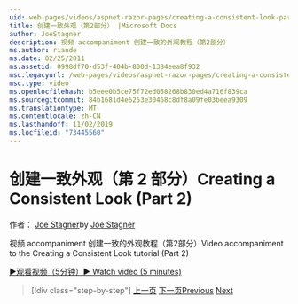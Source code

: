 ```yaml
---
uid: web-pages/videos/aspnet-razor-pages/creating-a-consistent-look-part-2
title: 创建一致外观（第2部分） |Microsoft Docs
author: JoeStagner
description: 视频 accompaniment 创建一致的外观教程（第2部分）
ms.author: riande
ms.date: 02/25/2011
ms.assetid: 0998df70-d53f-404b-800d-1384eea8f932
msc.legacyurl: /web-pages/videos/aspnet-razor-pages/creating-a-consistent-look-part-2
msc.type: video
ms.openlocfilehash: b5eee0b5ce75f72ed058268b830ed4a716f839ca
ms.sourcegitcommit: 84b1681d4e6253e30468c8df8a09fe03beea9309
ms.translationtype: MT
ms.contentlocale: zh-CN
ms.lasthandoff: 11/02/2019
ms.locfileid: "73445560"
---
```

# <a name="creating-a-consistent-look-part-2"></a><span data-ttu-id="144e0-103">创建一致外观（第 2 部分）</span><span class="sxs-lookup"><span data-stu-id="144e0-103">Creating a Consistent Look (Part 2)</span></span>

<span data-ttu-id="144e0-104">作者： [Joe Stagner](https://github.com/JoeStagner)</span><span class="sxs-lookup"><span data-stu-id="144e0-104">by [Joe Stagner](https://github.com/JoeStagner)</span></span>

<span data-ttu-id="144e0-105">视频 accompaniment 创建一致的外观教程（第2部分）</span><span class="sxs-lookup"><span data-stu-id="144e0-105">Video accompaniment to the Creating a Consistent Look tutorial (Part 2)</span></span>

<span data-ttu-id="144e0-106">[&#9654;观看视频（5分钟）](https://channel9.msdn.com/Blogs/ASP-NET-Site-Videos/creating-a-consistent-look-(part-2))</span><span class="sxs-lookup"><span data-stu-id="144e0-106">[&#9654; Watch video (5 minutes)](https://channel9.msdn.com/Blogs/ASP-NET-Site-Videos/creating-a-consistent-look-(part-2))</span></span>

> [!div class="step-by-step"]
> <span data-ttu-id="144e0-107">[上一页](creating-a-consistent-look-part-1.md)
> [下一页](working-with-forms-part-1.md)</span><span class="sxs-lookup"><span data-stu-id="144e0-107">[Previous](creating-a-consistent-look-part-1.md)
[Next](working-with-forms-part-1.md)</span></span>
